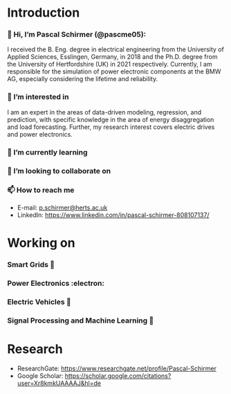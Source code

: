 # Introduction
### 👋 Hi, I’m Pascal Schirmer (@pascme05): 
I received the B. Eng. degree in electrical engineering from the University of Applied Sciences, Esslingen, Germany, in 2018 and the Ph.D. degree from the University of Hertfordshire (UK) in 2021 respectively. Currently, I am responsible for the simulation of power electronic components at the BMW AG, especially considering the lifetime and reliability.   

### 👀 I’m interested in
I am an expert in the areas of data-driven modeling, regression, and prediction, with specific knowledge in the area of energy disaggregation and load forecasting. Further, my research interest covers electric drives and power electronics.

### 🌱 I’m currently learning
### 💞️ I’m looking to collaborate on
### 📫 How to reach me
- E-mail: p.schirmer@herts.ac.uk
- LinkedIn: https://www.linkedin.com/in/pascal-schirmer-808107137/

# Working on
### Smart Grids :electric_plug:
### Power Electronics :electron:
### Electric Vehicles :car:
### Signal Processing and Machine Learning :satellite:

# Research
- ResearchGate: https://www.researchgate.net/profile/Pascal-Schirmer
- Google Scholar: https://scholar.google.com/citations?user=Xr8kmkUAAAAJ&hl=de

<!---
pascme05/pascme05 is a ✨ special ✨ repository because its `README.md` (this file) appears on your GitHub profile.
You can click the Preview link to take a look at your changes.
--->
